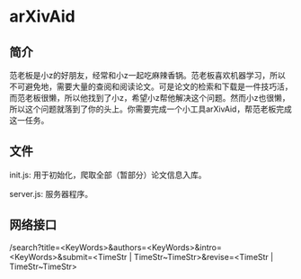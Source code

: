 # arXivAid

## 简介

范老板是小z的好朋友，经常和小z一起吃麻辣香锅。范老板喜欢机器学习，所以不可避免地，需要大量的查阅和阅读论文。可是论文的检索和下载是一件技巧活，而范老板很懒，所以他找到了小z，希望小z帮他解决这个问题。然而小z也很懒，所以这个问题就落到了你的头上。你需要完成一个小工具arXivAid，帮范老板完成这一任务。  

## 文件

init.js: 用于初始化，爬取全部（暂部分）论文信息入库。

server.js: 服务器程序。

## 网络接口

/search?title=\<KeyWords\>&authors=\<KeyWords\>&intro=\<KeyWords\>&submit=\<TimeStr | TimeStr\~TimeStr\>&revise=\<TimeStr | TimeStr\~TimeStr\>
